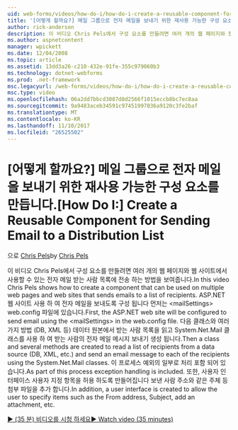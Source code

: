 ```yaml
---
uid: web-forms/videos/how-do-i/how-do-i-create-a-reusable-component-for-sending-email-to-a-distribution-list
title: '[어떻게 할까요?] 메일 그룹으로 전자 메일을 보내기 위한 재사용 가능한 구성 요소 만들기 | Microsoft Docs'
author: rick-anderson
description: 이 비디오 Chris Pels에서 구성 요소를 만들려면 여러 개의 웹 페이지와 웹 사이트에서 사용할 수 있는 전자 메일 받는 사람 목록에 전송 하는 방법을 보여줍니다. Firs 중...
ms.author: aspnetcontent
manager: wpickett
ms.date: 12/04/2008
ms.topic: article
ms.assetid: 13dd3a26-c210-432e-91fe-355c979060b3
ms.technology: dotnet-webforms
ms.prod: .net-framework
msc.legacyurl: /web-forms/videos/how-do-i/how-do-i-create-a-reusable-component-for-sending-email-to-a-distribution-list
msc.type: video
ms.openlocfilehash: 06a2dd7bbcd3087d8d2566f1015eccb8bc7ec8aa
ms.sourcegitcommit: 9a9483aceb34591c97451997036a9120c3fe2baf
ms.translationtype: MT
ms.contentlocale: ko-KR
ms.lasthandoff: 11/10/2017
ms.locfileid: "26525502"
---
```

<a name="how-do-i-create-a-reusable-component-for-sending-email-to-a-distribution-list"></a><span data-ttu-id="2d3de-104">[어떻게 할까요?] 메일 그룹으로 전자 메일을 보내기 위한 재사용 가능한 구성 요소를 만듭니다.</span><span class="sxs-lookup"><span data-stu-id="2d3de-104">[How Do I:] Create a Reusable Component for Sending Email to a Distribution List</span></span>
====================
<span data-ttu-id="2d3de-105">으로 [Chris Pels](https://twitter.com/chrispels)</span><span class="sxs-lookup"><span data-stu-id="2d3de-105">by [Chris Pels](https://twitter.com/chrispels)</span></span>

<span data-ttu-id="2d3de-106">이 비디오 Chris Pels에서 구성 요소를 만들려면 여러 개의 웹 페이지와 웹 사이트에서 사용할 수 있는 전자 메일 받는 사람 목록에 전송 하는 방법을 보여줍니다.</span><span class="sxs-lookup"><span data-stu-id="2d3de-106">In this video Chris Pels shows how to create a component that can be used on multiple web pages and web sites that sends emails to a list of recipients.</span></span> <span data-ttu-id="2d3de-107">ASP.NET 웹 사이트 사용 하 여 전자 메일을 보내도록 구성 됩니다 먼저는 &lt;mailSettings&gt; web.config 파일에 있습니다.</span><span class="sxs-lookup"><span data-stu-id="2d3de-107">First, the ASP.NET web site will be configured to send email using the &lt;mailSettings&gt; in the web.config file.</span></span> <span data-ttu-id="2d3de-108">다음 클래스와 여러 가지 방법 (DB, XML 등) 데이터 원본에서 받는 사람 목록을 읽고 System.Net.Mail 클래스를 사용 하 여 받는 사람의 전자 메일 메시지 보내기 생성 됩니다.</span><span class="sxs-lookup"><span data-stu-id="2d3de-108">Then a class and several methods are created to read a list of recipients from a data source (DB, XML, etc.) and send an email message to each of the recipients using the System.Net.Mail classes.</span></span> <span data-ttu-id="2d3de-109">이 프로세스 예외의 일부로 처리 포함 되어 있습니다.</span><span class="sxs-lookup"><span data-stu-id="2d3de-109">As part of this process exception handling is included.</span></span> <span data-ttu-id="2d3de-110">또한, 사용자 인터페이스 사용자 지정 항목을 허용 하도록 만들어집니다 보낸 사람 주소와 같은 주체 등 첨부 파일을 추가 합니다.</span><span class="sxs-lookup"><span data-stu-id="2d3de-110">In addition, a user interface is created to allow the user to specify items such as the From address, Subject, add an attachment, etc.</span></span>

[<span data-ttu-id="2d3de-111">&#9654; (35 분) 비디오를 시청 하세요</span><span class="sxs-lookup"><span data-stu-id="2d3de-111">&#9654; Watch video (35 minutes)</span></span>](https://channel9.msdn.com/Blogs/ASP-NET-Site-Videos/how-do-i-create-a-reusable-component-for-sending-email-to-a-distribution-list)

